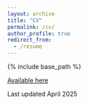 ```yaml
---
layout: archive
title: "CV"
permalink: /cv/
author_profile: true
redirect_from:
  - /resume
---
```


{% include base_path %}

[Available here](http://sam-houskeeper.github.io/files/Houskeeper_CV.pdf)

Last updated April 2025